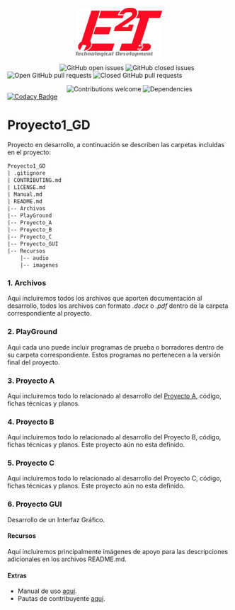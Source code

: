 <p align="center"><img src="./Recursos/imagenes/Logo_Final.png" width="196px"><p>

&nbsp;&nbsp;&nbsp;&nbsp;&nbsp;&nbsp;&nbsp;&nbsp;&nbsp;&nbsp;&nbsp;&nbsp;&nbsp;&nbsp;&nbsp;&nbsp;&nbsp;&nbsp;&nbsp;&nbsp;&nbsp;&nbsp;&nbsp;&nbsp;&nbsp;&nbsp;&nbsp;&nbsp;&nbsp;
![GitHub open issues](https://img.shields.io/github/issues/e2innovation/Proyecto1_GD?style=plastic)
![GitHub closed issues](https://img.shields.io/github/issues-closed/e2innovation/Proyecto1_GD?style=plastic)
![Open GitHub pull requests](https://img.shields.io/github/issues-pr/e2innovation/Proyecto1_GD?style=plastic)
![Closed GitHub pull requests](https://img.shields.io/github/issues-pr-closed/e2innovation/Proyecto1_GD?style=plastic)

&nbsp;&nbsp;&nbsp;&nbsp;&nbsp;&nbsp;&nbsp;&nbsp;&nbsp;&nbsp;&nbsp;&nbsp;&nbsp;&nbsp;&nbsp;&nbsp;&nbsp;&nbsp;&nbsp;&nbsp;&nbsp;&nbsp;&nbsp;&nbsp;&nbsp;&nbsp;&nbsp;&nbsp;&nbsp;&nbsp;&nbsp;&nbsp;&nbsp;
![Contributions welcome](https://img.shields.io/badge/contributions-welcome-orange.svg?style=plastic)
![Dependencies](https://img.shields.io/badge/dependencies-up%20to%20date-brightgreen.svg?style=plastic)
[![Codacy Badge](https://api.codacy.com/project/badge/Grade/7fdadea784e44560885ccfa3d02c0ffc)](https://www.codacy.com/manual/eduardo-zarate/Proyecto1_GD?utm_source=github.com&amp;utm_medium=referral&amp;utm_content=e2innovation/Proyecto1_GD&amp;utm_campaign=Badge_Grade)

<!-- ![GitHub Pipenv locked Python version](https://img.shields.io/github/pipenv/locked/python-version/e2innovation/Proyecto1_GD) -->

# Proyecto1_GD
Proyecto en desarrollo, a continuación se describen las carpetas incluidas en el proyecto:

```
Proyecto1_GD
| .gitignore
| CONTRIBUTING.md
| LICENSE.md
| Manual.md
| README.md
|-- Archivos
|-- PlayGround
|-- Proyecto_A
|-- Proyecto_B
|-- Proyecto_C
|-- Proyecto_GUI
|-- Recursos
    |-- audio
    |-- imagenes
```

### 1. Archivos
Aqui incluiremos todos los archivos que aporten documentación al desarrollo, todos los archivos con formato *.docx* o *.pdf* dentro de la carpeta correspondiente al proyecto.

### 2.  PlayGround
Aqui cada uno puede incluir programas de prueba o borradores dentro de su carpeta correspondiente. Estos programas no pertenecen a la versión final del proyecto.

### 3. Proyecto A
Aquí incluiremos todo lo relacionado al desarrollo del [Proyecto A](./Proyecto_A), código, fichas técnicas y planos.

### 4. Proyecto B
Aquí incluiremos todo lo relacionado al desarrollo del Proyecto B, código, fichas técnicas y planos.
Este proyecto aún no esta definido.

### 5. Proyecto C
Aquí incluiremos todo lo relacionado al desarrollo del Proyecto C, código, fichas técnicas y planos.
Este proyecto aún no esta definido.

### 6. Proyecto GUI
Desarrollo de un Interfaz Gráfico.

#### Recursos
Aquí incluiremos principalmente imágenes de apoyo para las descripciones adicionales en los archivos README.md.

#### Extras
- Manual de uso [aquí](./Manual.md).
- Pautas de contribuyente [aquí](./CONTRIBUTING.md).

